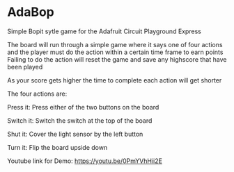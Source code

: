 # AdaBop
Simple Bopit sytle game for the Adafruit Circuit Playground Express

The board will run through a simple game where it says one of four actions and the player must do the action within a certain time frame to earn points
Failing to do the action will reset the game and save any highscore that have been played

As your score gets higher the time to complete each action will get shorter

The four actions are:

Press it: Press either of the two buttons on the board

Switch it: Switch the switch at the top of the board

Shut it: Cover the light sensor by the left button

Turn it: Flip the board upside down

Youtube link for Demo:
https://youtu.be/0PmYVhHii2E
